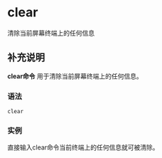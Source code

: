 clear
===

清除当前屏幕终端上的任何信息

## 补充说明

**clear命令** 用于清除当前屏幕终端上的任何信息。

### 语法  

```
clear
```

### 实例  

直接输入clear命令当前终端上的任何信息就可被清除。


